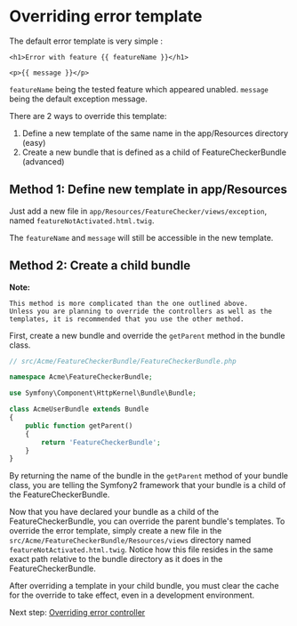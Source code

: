 # Overriding error template

The default error template is very simple :

``` twig
<h1>Error with feature {{ featureName }}</h1>

<p>{{ message }}</p>
```

`featureName` being the tested feature which appeared unabled.
`message` being the default exception message.

There are 2 ways to override this template:
1. Define a new template of the same name in the app/Resources directory (easy)
2. Create a new bundle that is defined as a child of FeatureCheckerBundle (advanced)

## Method 1: Define new template in app/Resources
Just add a new file in `app/Resources/FeatureChecker/views/exception`, named `featureNotActivated.html.twig`.

The `featureName` and `message` will still be accessible in the new template.

## Method 2: Create a child bundle

**Note:**

    This method is more complicated than the one outlined above.
    Unless you are planning to override the controllers as well as the
    templates, it is recommended that you use the other method.

First, create a new bundle and override the `getParent` method in the bundle class.

``` php
// src/Acme/FeatureCheckerBundle/FeatureCheckerBundle.php

namespace Acme\FeatureCheckerBundle;

use Symfony\Component\HttpKernel\Bundle\Bundle;

class AcmeUserBundle extends Bundle
{
    public function getParent()
    {
        return 'FeatureCheckerBundle';
    }
}
```

By returning the name of the bundle in the `getParent` method of your bundle class, you are telling the Symfony2 framework that your bundle is a child of the FeatureCheckerBundle.

Now that you have declared your bundle as a child of the FeatureCheckerBundle, you can override the parent bundle's templates. To override the error template, simply create a new file in the `src/Acme/FeatureCheckerBundle/Resources/views` directory named `featureNotActivated.html.twig`. Notice how this file resides in the same exact path relative to the bundle directory as it does in the FeatureCheckerBundle.

After overriding a template in your child bundle, you must clear the cache for the override to take effect, even in a development environment.

Next step: [Overriding error controller](overriding_controller.md)